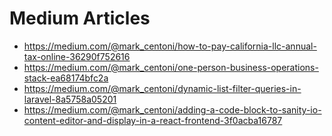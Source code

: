 # Medium Articles

- https://medium.com/@mark_centoni/how-to-pay-california-llc-annual-tax-online-36290f752616
- https://medium.com/@mark_centoni/one-person-business-operations-stack-ea68174bfc2a
- https://medium.com/@mark_centoni/dynamic-list-filter-queries-in-laravel-8a5758a05201
- https://medium.com/@mark_centoni/adding-a-code-block-to-sanity-io-content-editor-and-display-in-a-react-frontend-3f0acba16787
